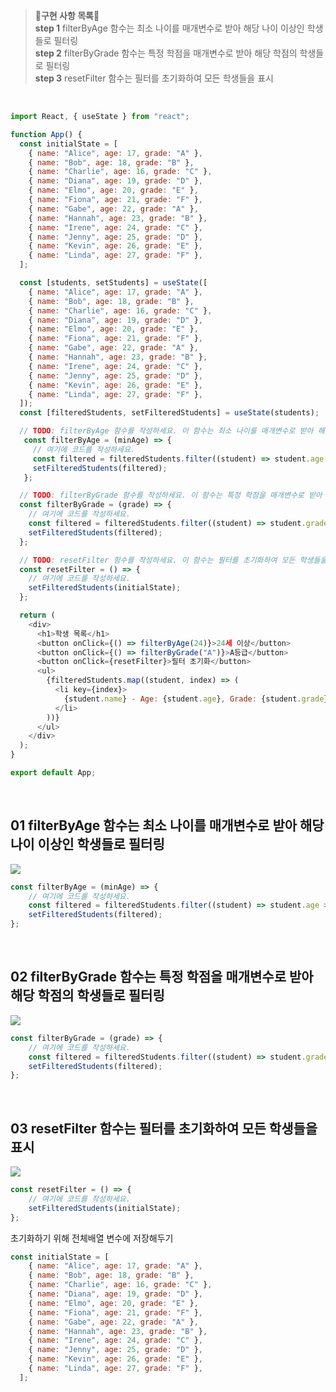 >**🙉구현 사항 목록🙉** <br>
**step 1** filterByAge 함수는 최소 나이를 매개변수로 받아 해당 나이 이상인 학생들로 필터링 <br>
**step 2** filterByGrade 함수는 특정 학점을 매개변수로 받아 해당 학점의 학생들로 필터링 <br>
**step 3** resetFilter 함수는 필터를 초기화하여 모든 학생들을 표시 <br>

<br>

```js
import React, { useState } from "react";

function App() {
  const initialState = [
    { name: "Alice", age: 17, grade: "A" },
    { name: "Bob", age: 18, grade: "B" },
    { name: "Charlie", age: 16, grade: "C" },
    { name: "Diana", age: 19, grade: "D" },
    { name: "Elmo", age: 20, grade: "E" },
    { name: "Fiona", age: 21, grade: "F" },
    { name: "Gabe", age: 22, grade: "A" },
    { name: "Hannah", age: 23, grade: "B" },
    { name: "Irene", age: 24, grade: "C" },
    { name: "Jenny", age: 25, grade: "D" },
    { name: "Kevin", age: 26, grade: "E" },
    { name: "Linda", age: 27, grade: "F" },
  ];

  const [students, setStudents] = useState([
    { name: "Alice", age: 17, grade: "A" },
    { name: "Bob", age: 18, grade: "B" },
    { name: "Charlie", age: 16, grade: "C" },
    { name: "Diana", age: 19, grade: "D" },
    { name: "Elmo", age: 20, grade: "E" },
    { name: "Fiona", age: 21, grade: "F" },
    { name: "Gabe", age: 22, grade: "A" },
    { name: "Hannah", age: 23, grade: "B" },
    { name: "Irene", age: 24, grade: "C" },
    { name: "Jenny", age: 25, grade: "D" },
    { name: "Kevin", age: 26, grade: "E" },
    { name: "Linda", age: 27, grade: "F" },
  ]);
  const [filteredStudents, setFilteredStudents] = useState(students);

  // TODO: filterByAge 함수를 작성하세요. 이 함수는 최소 나이를 매개변수로 받아 해당 나이 이상인 학생들로 필터링해야 합니다.
   const filterByAge = (minAge) => {
     // 여기에 코드를 작성하세요.
     const filtered = filteredStudents.filter((student) => student.age >= minAge);
     setFilteredStudents(filtered);
   };

  // TODO: filterByGrade 함수를 작성하세요. 이 함수는 특정 학점을 매개변수로 받아 해당 학점의 학생들로 필터링해야 합니다.
  const filterByGrade = (grade) => {
    // 여기에 코드를 작성하세요.
    const filtered = filteredStudents.filter((student) => student.grade === grade);
    setFilteredStudents(filtered);
  };

  // TODO: resetFilter 함수를 작성하세요. 이 함수는 필터를 초기화하여 모든 학생들을 표시해야 합니다.
  const resetFilter = () => {
    // 여기에 코드를 작성하세요.
    setFilteredStudents(initialState);
  };

  return (
    <div>
      <h1>학생 목록</h1>
      <button onClick={() => filterByAge(24)}>24세 이상</button>
      <button onClick={() => filterByGrade("A")}>A등급</button>
      <button onClick={resetFilter}>필터 초기화</button>
      <ul>
        {filteredStudents.map((student, index) => (
          <li key={index}>
            {student.name} - Age: {student.age}, Grade: {student.grade}
          </li>
        ))}
      </ul>
    </div>
  );
}

export default App;

```
<br>

## 01 filterByAge 함수는 최소 나이를 매개변수로 받아 해당 나이 이상인 학생들로 필터링
![](https://velog.velcdn.com/images/hrnn00/post/84c1da5c-c822-47f4-a7eb-bcda7b4b35f4/image.png)

```js
const filterByAge = (minAge) => {
	// 여기에 코드를 작성하세요.
    const filtered = filteredStudents.filter((student) => student.age >= minAge);
    setFilteredStudents(filtered);
};
```
<br>

## 02 filterByGrade 함수는 특정 학점을 매개변수로 받아 해당 학점의 학생들로 필터링
![](https://velog.velcdn.com/images/hrnn00/post/d585e8fb-7457-4c20-b308-8c7e70eeb3b7/image.png)

```js
const filterByGrade = (grade) => {
	// 여기에 코드를 작성하세요.
    const filtered = filteredStudents.filter((student) => student.grade === grade);
    setFilteredStudents(filtered);
};
```
<br>

## 03 resetFilter 함수는 필터를 초기화하여 모든 학생들을 표시
![](https://velog.velcdn.com/images/hrnn00/post/9a95135f-2bb7-4154-9e44-8aead0f26478/image.png)

```js
const resetFilter = () => {
	// 여기에 코드를 작성하세요.
    setFilteredStudents(initialState);
};
```

초기화하기 위해 전체배열 변수에 저장해두기
```js
const initialState = [
    { name: "Alice", age: 17, grade: "A" },
    { name: "Bob", age: 18, grade: "B" },
    { name: "Charlie", age: 16, grade: "C" },
    { name: "Diana", age: 19, grade: "D" },
    { name: "Elmo", age: 20, grade: "E" },
    { name: "Fiona", age: 21, grade: "F" },
    { name: "Gabe", age: 22, grade: "A" },
    { name: "Hannah", age: 23, grade: "B" },
    { name: "Irene", age: 24, grade: "C" },
    { name: "Jenny", age: 25, grade: "D" },
    { name: "Kevin", age: 26, grade: "E" },
    { name: "Linda", age: 27, grade: "F" },
  ];
```
